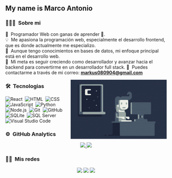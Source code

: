 <h2>My name is Marco Antonio</h2>

### 👨🏻‍💻 &nbsp;Sobre mi

💬 &nbsp;Programador Web con ganas de aprender 🗿.\
💡 &nbsp;Me apasiona la programación web, especialmente el desarrollo frontend, que es donde actualmente me especializo.\
🚀 &nbsp;Aunque tengo conocimientos en bases de datos, mi enfoque principal está en el desarrollo web.\
🔧 &nbsp;Mi meta es seguir creciendo como desarrollador y avanzar hacia el backend para convertirme en un desarrollador full stack.
📧 &nbsp;Puedes contactarme a través de mi correo: **markus080904@gmail.com**

<img alt="Night Coding" src="https://raw.githubusercontent.com/AVS1508/AVS1508/master/assets/Night-Coding.gif" align="right"/>

### 🛠 &nbsp;Tecnologias


![React](https://img.shields.io/badge/-React-05122A?style=flat&logo=react)&nbsp;
![HTML](https://img.shields.io/badge/-HTML-05122A?style=flat&logo=HTML5)&nbsp;
![CSS](https://img.shields.io/badge/-CSS-05122A?style=flat&logo=CSS3&logoColor=1572B6)&nbsp;
![JavaScript](https://img.shields.io/badge/-JavaScript-05122A?style=flat&logo=javascript)&nbsp;
![Python](https://img.shields.io/badge/-Python-05122A?style=flat&logo=python)&nbsp;
![Node.js](https://img.shields.io/badge/-Node.js-05122A?style=flat&logo=node.js)&nbsp;
![Git](https://img.shields.io/badge/-Git-05122A?style=flat&logo=git)&nbsp;
![GitHub](https://img.shields.io/badge/-GitHub-05122A?style=flat&logo=github)&nbsp;
![SQLite](https://img.shields.io/badge/-SQLite-05122A?style=flat&logo=sqlite)&nbsp;
![SQL Server](https://img.shields.io/badge/-SQL%20Server-05122A?style=flat&logo=microsoft-sql-server&logoColor=CC2927)&nbsp;
![Visual Studio Code](https://img.shields.io/badge/-Visual%20Studio%20Code-05122A?style=flat&logo=visual-studio-code&logoColor=007ACC)&nbsp;


### ⚙️ &nbsp;GitHub Analytics

<p align="center">
<a href="https://github.com/marcoscya">
  <img height="180em" src="https://github-readme-stats-eight-theta.vercel.app/api?username=marcoscya&show_icons=true&theme=algolia&include_all_commits=true&count_private=true"/>
  <img height="180em" src="https://github-readme-stats-eight-theta.vercel.app/api/top-langs/?username=marcoscya&layout=compact&langs_count=8&theme=algolia"/>
</a>
</p>

### 🤝🏻 &nbsp;Mis redes

<p align="center">
<a href="https://www.linkedin.com/in/marcoantonio-undefined-4919b5311/"><img src="https://img.shields.io/badge/-Marco%20Antonio-0077B5?style=flat&logo=Linkedin&logoColor=white"/></a>
<a href="https://candidato.pe.computrabajo.com/candidate/home?idapp=3&f=FEE939887FF3D46C"><img src="https://img.shields.io/badge/-Computrabajo-2F2F2F?style=flat&logo=briefcase&logoColor=white"/></a>
<a href="https://steamcommunity.com/profiles/76561199111093445/"><img src="https://img.shields.io/badge/-Steam%20(ya%20abandonado%20xd)-171A21?style=flat&logo=steam&logoColor=white"/></a>
</p>
